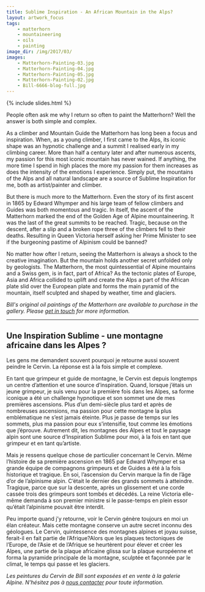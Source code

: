 ```yaml
---
title: Sublime Inspiration - An African Mountain in the Alps?
layout: artwork_focus
tags:
    - matterhorn
    - mountaineering
    - oils
    - painting
image_dir: /img/2017/03/
images:
    - Matterhorn-Painting-03.jpg
    - Matterhorn-Painting-04.jpg
    - Matterhorn-Painting-05.jpg
    - Matterhorn-Painting-02.jpg
    - Bill-6666-blog-full.jpg
---
```


{% include slides.html %}

People often ask me why I return so often to paint the Matterhorn? Well the answer is both simple and complex.

As a climber and Mountain Guide the Matterhorn has long been a focus and inspiration. When, as a young climber, I first came to the Alps, its iconic shape was an hypnotic challenge and a summit I realised early in my climbing career. More than half a century later and after numerous ascents, my passion for this most iconic mountain has never wained. If anything, the more time I spend in high places the more my passion for them increases as does the intensity of the emotions I experience. Simply put, the mountains of the Alps and all natural landscape are a source of Sublime Inspiration for me, both as artist/painter and climber.

But there is much more to the Matterhorn. Even the story of its first ascent in 1865 by Edward Whymper and his large team of fellow climbers and Guides was both momentous and tragic. In itself, the ascent of the Matterhorn marked the end of the Golden Age of Alpine mountaineering. It was the last of the great summits to be reached. Tragic, because on the descent, after a slip and a broken rope three of the climbers fell to their deaths. Resulting in Queen Victoria herself asking her Prime Minister to see if the burgeoning pastime of Alpinism could be banned?

No matter how ofter I return, seeing the Matterhorn is always a shock to the creative imagination. But the mountain holds another secret unfolded only by geologists. The Matterhorn, the most quintessential of Alpine mountains and a Swiss gem, is in fact, part of Africa? As the tectonic plates of Europe, Asia and Africa collided to uplift and create the Alps a part of the African plate slid over the European plate and forms the main pyramid of the mountain, itself sculpted and shaped by weather, time and glaciers.

<em>Bill's original oil paintings of the Matterhorn are available to purchase in the gallery. Please <a href="http://www.galeriealpine.com/contact/">get in touch</a> for more information.</em>

<hr />

<h2>Une Inspiration Sublime - une montagne africaine dans les Alpes ?</h2>

Les gens me demandent souvent pourquoi je retourne aussi souvent peindre le Cervin. La réponse est à la fois simple et complexe.

En tant que grimpeur et guide de montagne, le Cervin est depuis longtemps un centre d’attention et une source d’inspiration. Quand, lorsque j’étais un jeune grimpeur, je suis venu pour la première fois dans les Alpes, sa forme iconique a été un challenge hypnotique et son sommet une de mes premières ascensions. Plus d’un demi-siècle plus tard et après de nombreuses ascensions, ma passion pour cette montagne la plus emblématique ne s’est jamais éteinte. Plus je passe de temps sur les sommets, plus ma passion pour eux s’intensifie, tout comme les émotions que j’éprouve. Autrement dit, les montagnes des Alpes et tout le paysage alpin sont une source d’Inspiration Sublime pour moi, à la fois en tant que grimpeur et en tant qu’artiste.

Mais je ressens quelque chose de particulier concernant le Cervin. Même l’histoire de sa première ascension en 1865 par Edward Whymper et sa grande équipe de compagnons grimpeurs et de Guides a été à la fois historique et tragique. En soi, l’ascension du Cervin marque la fin de l’âge d’or de l’alpinisme alpin. C’était le dernier des grands sommets à atteindre. Tragique, parce que sur la descente, après un glissement et une corde cassée trois des grimpeurs sont tombés et décédés. La reine Victoria elle-même demanda à son premier ministre si le passe-temps en plein essor qu’était l’alpinisme pouvait être interdit.

Peu importe quand j’y retourne, voir le Cervin génère toujours en moi un élan créateur. Mais cette montagne conserve un autre secret inconnu des géologues. Le Cervin, quintessence des montagnes alpines et joyau suisse, ferait-il en fait partie de l’Afrique?Alors que les plaques tectoniques de l’Europe, de l’Asie et de l’Afrique se heurtèrent pour élever et créer les Alpes, une partie de la plaque africaine glissa sur la plaque européenne et forma la pyramide principale de la montagne, sculptée et façonnée par le climat, le temps qui passe et les glaciers.

<em>Les peintures du Cervin de Bill sont exposées et en vente à la galerie Alpine. N’hésitez pas à <a href="http://www.galeriealpine.com/contact/">nous contacter</a> pour toute information.</em>
